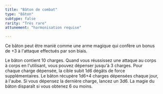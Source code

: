 ```yaml
---
title: "Bâton de combat"
type: "Bâton"
subtype: false
rarity: "Très rare"
attunement: "harmonisation requise"

---
```

Ce bâton peut être manié comme une arme magique qui confère un bonus de +3 à l'attaque effectués par son biais.

Le bâton contient 10 charges. Quand vous réussissez une attaque au corps à corps en l'utilisant, vous pouvez dépenser jusqu'à 3 charges. Pour chaque charge dépensée, la cible subit 1d6 dégâts de force supplémentaires. Le bâton récupère 1d6+4 charges dépensées chaque jour, à l'aube. Si vous dépensez la dernière charge, lancez un 3d6. La magie du bâton disparaît si vous obtenez 6 ou moins.  
